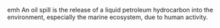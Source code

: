 emh
An oil spill is the release of a liquid petroleum hydrocarbon into the environment, especially the marine ecosystem, due to human activity.
